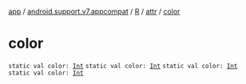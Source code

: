 [app](../../../index.md) / [android.support.v7.appcompat](../../index.md) / [R](../index.md) / [attr](index.md) / [color](.)

# color

`static val color: `[`Int`](https://kotlinlang.org/api/latest/jvm/stdlib/kotlin/-int/index.html)
`static val color: `[`Int`](https://kotlinlang.org/api/latest/jvm/stdlib/kotlin/-int/index.html)
`static val color: `[`Int`](https://kotlinlang.org/api/latest/jvm/stdlib/kotlin/-int/index.html)
`static val color: `[`Int`](https://kotlinlang.org/api/latest/jvm/stdlib/kotlin/-int/index.html)